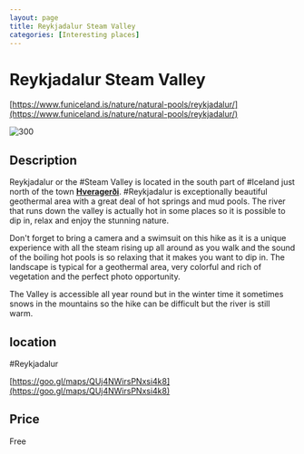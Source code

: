 ```yaml
--- 
layout: page
title: Reykjadalur Steam Valley 
categories: [Interesting places] 
---
```

# Reykjadalur Steam Valley

[https://www.funiceland.is/nature/natural-pools/reykjadalur/](https://www.funiceland.is/nature/natural-pools/reykjadalur/)

![300](https://www.funiceland.is/media/1636/reykjadalur-bathing.jpg)

## Description
Reykjadalur or the #Steam Valley is located in the south part of #Iceland just north of the town [**Hveragerði**](https://www.funiceland.is/places-to-go/towns-and-villages/hveragerdi/ "Hveragerdi"). #Reykjadalur is exceptionally beautiful geothermal area with a great deal of hot springs and mud pools. The river that runs down the valley is actually hot in some places so it is possible to dip in, relax and enjoy the stunning nature.

Don't forget to bring a camera and a swimsuit on this hike as it is a unique experience with all the steam rising up all around as you walk and the sound of the boiling hot pools is so relaxing that it makes you want to dip in. The landscape is typical for a geothermal area, very colorful and rich of vegetation and the perfect photo opportunity.

The Valley is accessible all year round but in the winter time it sometimes snows in the mountains so the hike can be difficult but the river is still warm.

## location
#Reykjadalur

[https://goo.gl/maps/QUj4NWirsPNxsi4k8](https://goo.gl/maps/QUj4NWirsPNxsi4k8)

## Price
Free